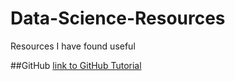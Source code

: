 # Data-Science-Resources

Resources I have found useful

##GitHub
[link to GitHub Tutorial](https://www.youtube.com/playlist?list=PL5-da3qGB5IBLMp7LtN8Nc3Efd4hJq0kD)
